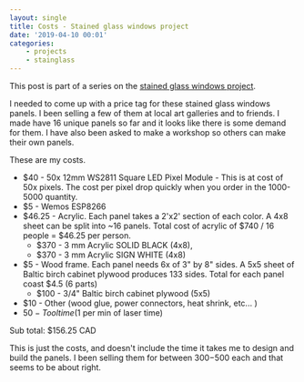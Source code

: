 ```yaml
---
layout: single
title: Costs - Stained glass windows project
date: '2019-04-10 00:01'
categories: 
    - projects
    - stainglass
---
```


This post is part of a series on the [stained glass windows project](/projects/2018-stained-glass-window). 

I needed to come up with a price tag for these stained glass windows panels. I been selling a few of them at local art galleries and to friends. I made have 16 unique panels so far and it looks like there is some demand for them. I have also been asked to make a workshop so others can make their own panels. 

These are my costs.

 - $40 - 50x 12mm WS2811 Square LED Pixel Module - This is at cost of 50x pixels. The cost per pixel drop quickly when you order in the 1000-5000 quantity. 
 - $5 - Wemos ESP8266
 - $46.25 - Acrylic. Each panel takes a 2'x2' section of each color. A 4x8 sheet can be split into ~16 panels. Total cost of acrylic of $740 / 16 people = $46.25 per person.
    - $370 - 3 mm Acrylic SOLID BLACK (4x8),
    - $370 - 3 mm Acrylic SIGN WHITE (4x8)
 - $5 - Wood frame. Each panel needs 6x of 3" by 8" sides. A 5x5 sheet of Baltic birch cabinet plywood produces 133 sides. Total for each panel coast $4.5 (6 parts) 
    - $100 - 3/4"  Baltic birch cabinet plywood (5x5)
 - $10 - Other (wood glue, power connectors, heat shrink, etc... )
 - $50 - Tool time ($1 per min of laser time)

Sub total: $156.25 CAD

This is just the costs, and doesn't include the time it takes me to design and build the panels. I been selling them for between $300-$500 each and that seems to be about right.